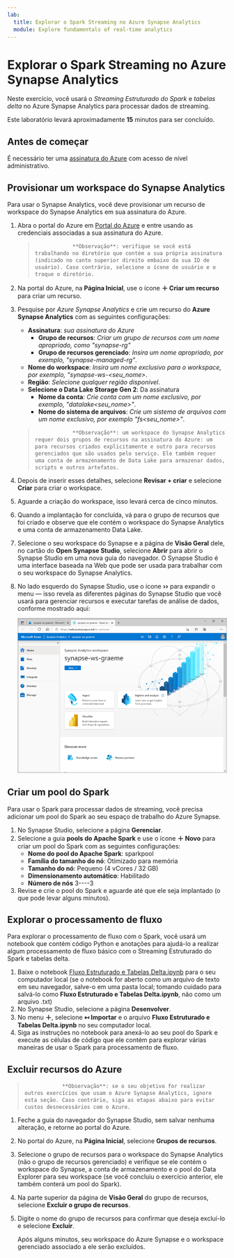```yaml
---
lab:
  title: Explorar o Spark Streaming no Azure Synapse Analytics
  module: Explore fundamentals of real-time analytics
---
```


# Explorar o Spark Streaming no Azure Synapse Analytics

Neste exercício, você usará o *Streaming Estruturado do Spark* e *tabelas delta* no Azure Synapse Analytics para processar dados de streaming.

Este laboratório levará aproximadamente **15** minutos para ser concluído.

## Antes de começar

É necessário ter uma [assinatura do Azure](https://azure.microsoft.com/free) com acesso de nível administrativo.

## Provisionar um workspace do Synapse Analytics

Para usar o Synapse Analytics, você deve provisionar um recurso de workspace do Synapse Analytics em sua assinatura do Azure.

1. Abra o portal do Azure em [Portal do Azure](https://portal.azure.com?azure-portal=true) e entre usando as credenciais associadas a sua assinatura do Azure.

    >                 **Observação**: verifique se você está trabalhando no diretório que contém a sua própria assinatura (indicado no canto superior direito embaixo da sua ID de usuário). Caso contrário, selecione o ícone de usuário e o troque o diretório.

2. Na portal do Azure, na **Página Inicial**, use o ícone **&#65291; Criar um recurso** para criar um recurso.
3. Pesquise por *Azure Synapse Analytics* e crie um recurso do **Azure Synapse Analytics** com as seguintes configurações:
    - **Assinatura**: *sua assinatura do Azure*
        - **Grupo de recursos**: *Criar um grupo de recursos com um nome apropriado, como "synapse-rg"*
        - **Grupo de recursos gerenciado**: *Insira um nome apropriado, por exemplo, "synapse-managed-rg"*.
    - **Nome do workspace**: *Insira um nome exclusivo para o workspace, por exemplo, "synapse-ws-<seu_nome>*.
    - **Região**: *Selecione qualquer região disponível*.
    - **Selecione o Data Lake Storage Gen 2**: Da assinatura
        - **Nome da conta**: *Crie conta com um nome exclusivo, por exemplo, "datalake<seu_nome>"*.
        - **Nome do sistema de arquivos**: *Crie um sistema de arquivos com um nome exclusivo, por exemplo "fs<seu_nome>"*.

    >                 **Observação**: um workspace do Synapse Analytics requer dois grupos de recursos na assinatura do Azure: um para recursos criados explicitamente e outro para recursos gerenciados que são usados ​​pelo serviço. Ele também requer uma conta de armazenamento de Data Lake para armazenar dados, scripts e outros artefatos.

4. Depois de inserir esses detalhes, selecione **Revisar + criar** e selecione **Criar** para criar o workspace.
5. Aguarde a criação do workspace, isso levará cerca de cinco minutos.
6. Quando a implantação for concluída, vá para o grupo de recursos que foi criado e observe que ele contém o workspace do Synapse Analytics e uma conta de armazenamento Data Lake.
7. Selecione o seu workspace do Synapse e a página de **Visão Geral** dele, no cartão do **Open Synapse Studio**, selecione **Abrir** para abrir o Synapse Studio em uma nova guia do navegador. O Synapse Studio é uma interface baseada na Web que pode ser usada para trabalhar com o seu workspace do Synapse Analytics.
8. No lado esquerdo do Synapse Studio, use o ícone **&rsaquo;&rsaquo;** para expandir o menu — isso revela as diferentes páginas do Synapse Studio que você usará para gerenciar recursos e executar tarefas de análise de dados, conforme mostrado aqui:

    ![Synapse Studio](images/synapse-studio.png)

## Criar um pool do Spark

Para usar o Spark para processar dados de streaming, você precisa adicionar um pool do Spark ao seu espaço de trabalho do Azure Synapse.

1. No Synapse Studio, selecione a página **Gerenciar**.
2. Selecione a guia **pools do Apache Spark** e use o ícone **&#65291; Novo** para criar um pool do Spark com as seguintes configurações:
    - **Nome do pool do Apache Spark**: sparkpool
    - **Família do tamanho do nó**: Otimizado para memória
    - **Tamanho do nó**: Pequeno (4 vCores / 32 GB)
    - **Dimensionamento automático**: Habilitado
    - **Número de nós** 3----3
3. Revise e crie o pool do Spark e aguarde até que ele seja implantado (o que pode levar alguns minutos).

## Explorar o processamento de fluxo

Para explorar o processamento de fluxo com o Spark, você usará um notebook que contém código Python e anotações para ajudá-lo a realizar algum processamento de fluxo básico com o Streaming Estruturado do Spark e tabelas delta.

1. Baixe o notebook [Fluxo Estruturado e Tabelas Delta.ipynb](https://github.com/MicrosoftLearning/DP-900T00A-Azure-Data-Fundamentals/raw/master/streaming/Spark%20Structured%20Streaming%20and%20Delta%20Tables.ipynb) para o seu computador local (se o notebook for aberto como um arquivo de texto em seu navegador, salve-o em uma pasta local; tomando cuidado para salvá-lo como **Fluxo Estruturado e Tabelas Delta.ipynb**, não como um arquivo .txt)
2. No Synapse Studio, selecione a página **Desenvolver**.
3. No menu **&#65291;**, selecione **&#8612; Importar** e o arquivo **Fluxo Estruturado e Tabelas Delta.ipynb** no seu computador local.
4. Siga as instruções no notebook para anexá-lo ao seu pool do Spark e execute as células de código que ele contém para explorar várias maneiras de usar o Spark para processamento de fluxo.

## Excluir recursos do Azure

>                 **Observação**: se o seu objetivo for realizar outros exercícios que usam o Azure Synapse Analytics, ignore esta seção. Caso contrário, siga as etapas abaixo para evitar custos desnecessários com o Azure.

1. Feche a guia do navegador do Synapse Studio, sem salvar nenhuma alteração, e retorne ao portal do Azure.
1. No portal do Azure, na **Página Inicial**, selecione **Grupos de recursos**.
1. Selecione o grupo de recursos para o workspace do Synapse Analytics (não o grupo de recursos gerenciado) e verifique se ele contém o workspace do Synapse, a conta de armazenamento e o pool do Data Explorer para seu workspace (se você concluiu o exercício anterior, ele também conterá um pool do Spark).
1. Na parte superior da página de **Visão Geral** do grupo de recursos, selecione **Excluir o grupo de recursos**.
1. Digite o nome do grupo de recursos para confirmar que deseja excluí-lo e selecione **Excluir**.

    Após alguns minutos, seu workspace do Azure Synapse e o workspace gerenciado associado a ele serão excluídos.

